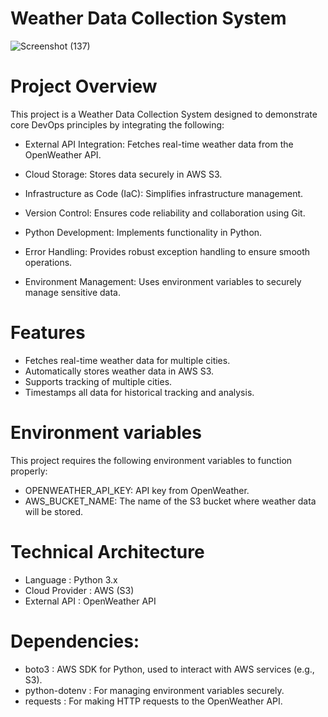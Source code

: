 # Weather Data Collection System

![Screenshot (137)](https://github.com/user-attachments/assets/b4ab58bb-8034-4250-8bca-4ee9ff2dcedd)

# Project Overview
This project is a Weather Data Collection System designed to demonstrate core DevOps principles by integrating the following:

* External API Integration: Fetches real-time weather data from the OpenWeather API.
  
* Cloud Storage: Stores data securely in AWS S3.
  
* Infrastructure as Code (IaC): Simplifies infrastructure management.
  
* Version Control: Ensures code reliability and collaboration using Git.
  
* Python Development: Implements functionality in Python.
  
* Error Handling: Provides robust exception handling to ensure smooth operations.
  
* Environment Management: Uses environment variables to securely manage sensitive data.

# Features
* Fetches real-time weather data for multiple cities.
* Automatically stores weather data in AWS S3.
* Supports tracking of multiple cities.
* Timestamps all data for historical tracking and analysis.

# Environment variables
This project requires the following environment variables to function properly:
 * OPENWEATHER_API_KEY:  API key from OpenWeather.
 * AWS_BUCKET_NAME: The name of the S3 bucket where weather data will be stored.

# Technical Architecture

* Language : Python 3.x  
* Cloud Provider : AWS (S3)  
* External API : OpenWeather API  

# Dependencies:
* boto3 : AWS SDK for Python, used to interact with AWS services (e.g., S3).  
* python-dotenv : For managing environment variables securely.
* requests : For making HTTP requests to the OpenWeather API.


